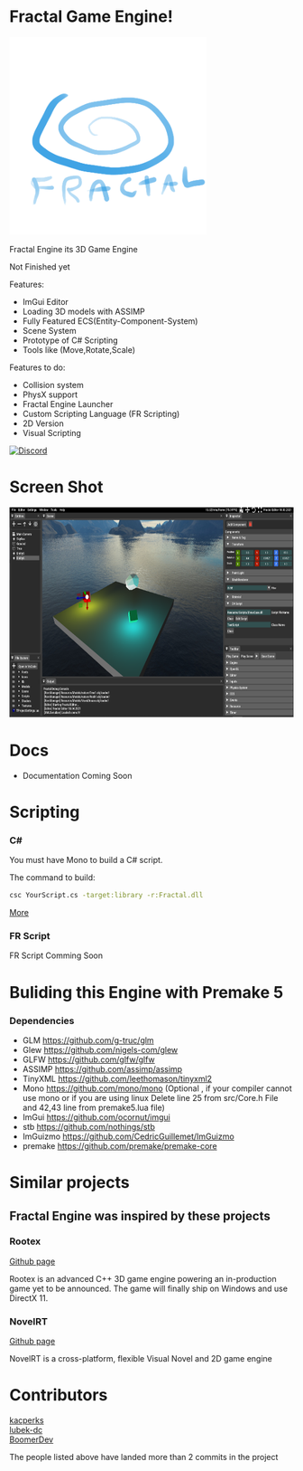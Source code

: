 # Fractal Game Engine!
<p align="left">
  <img src="bin/Resource/Icons/Logo.png" width="350" height="350">
</p>
Fractal Engine its 3D Game Engine

Not Finished yet

Features:
* ImGui Editor
* Loading 3D models with ASSIMP
* Fully Featured ECS(Entity-Component-System)
* Scene System
* Prototype of C# Scripting
* Tools like (Move,Rotate,Scale)

Features to do:

* Collision system
* PhysX support
* Fractal Engine Launcher
* Custom Scripting Language (FR Scripting)
* 2D Version
* Visual Scripting

[![Discord](https://img.shields.io/badge/Fractal%20Server--blue.svg?style=social&logo=Discord)](https://discord.gg/3gkZWNXhK3)

# Screen Shot

<p align="left">
  <img src="bin/Resource/Icons/ScreenShot.png" width="683" height="371">
</p>

# Docs

* Documentation Coming Soon

# Scripting

### C#

You must have Mono to build a C# script.

The command to build:
```sh
csc YourScript.cs -target:library -r:Fractal.dll
```

<a href = "https://www.mono-project.com/docs/getting-started/mono-basics/"> More</a>

### FR Script

FR Script Comming Soon

# Buliding this Engine with Premake 5

### Dependencies

* GLM https://github.com/g-truc/glm
* Glew https://github.com/nigels-com/glew
* GLFW https://github.com/glfw/glfw
* ASSIMP https://github.com/assimp/assimp
* TinyXML https://github.com/leethomason/tinyxml2
* Mono https://github.com/mono/mono
 (Optional , if your compiler cannot use mono or if you are using linux Delete line 25 from src/Core.h File and 42,43 line from premake5.lua file)
* ImGui https://github.com/ocornut/imgui
* stb https://github.com/nothings/stb
* ImGuizmo https://github.com/CedricGuillemet/ImGuizmo
* premake https://github.com/premake/premake-core

# Similar projects

## Fractal Engine was inspired by these projects

### Rootex
<a href = "https://github.com/sdslabs/Rootex"> Github page </a>

Rootex is an advanced C++ 3D game engine powering an in-production game yet to be announced. The game will finally ship on Windows and use DirectX 11.

### NovelRT

<a href = "https://github.com/novelrt/NovelRT"> Github page </a>

NovelRT is a cross-platform, flexible Visual Novel and 2D game engine

# Contributors    

<a href = "https://github.com/kacperks"> kacperks </a>
<br>
<a href = "https://github.com/lubek-dc"> lubek-dc </a>
<br>
<a href = "https://github.com/BoomerDev"> BoomerDev </a>

The people listed above have landed more than 2 commits in the project
